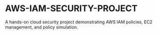 # AWS-IAM-SECURITY-PROJECT
A hands-on cloud security project demonstrating AWS IAM policies, EC2 management, and policy simulation.
